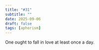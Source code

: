 ```yaml
---
title: "#31"
subtitle: ""
date: 2025-09-06
draft: false
tags: [aphorism]
---
```


One ought to fall in love at least once a day.
